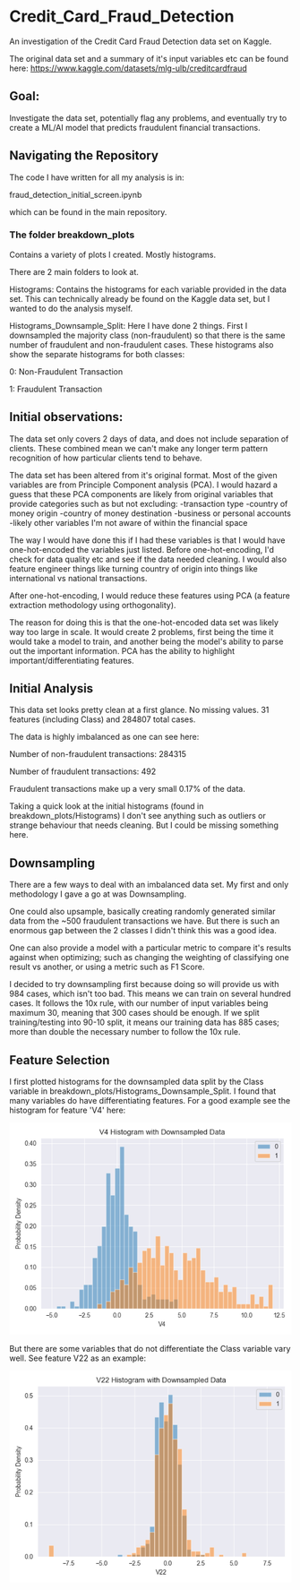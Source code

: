 # Credit_Card_Fraud_Detection
An investigation of the Credit Card Fraud Detection data set on Kaggle.

The original data set and a summary of it's input variables etc can be found here:
https://www.kaggle.com/datasets/mlg-ulb/creditcardfraud

## Goal:

Investigate the data set, potentially flag any problems, and eventually try to create a ML/AI model that predicts fraudulent financial transactions.

## Navigating the Repository

The code I have written for all my analysis is in:

fraud_detection_initial_screen.ipynb

which can be found in the main repository.

### The folder breakdown_plots

Contains a variety of plots I created.  Mostly histograms.

There are 2 main folders to look at.

Histograms: Contains the histograms for each variable provided in the data set.  This can technically already be found on the Kaggle data set, but I wanted to do the analysis myself.

Histograms_Downsample_Split: Here I have done 2 things. First I downsampled the majority class (non-fraudulent) so that there is the same number of fraudulent and non-fraudulent cases. These histograms also show the separate histograms for both classes:

0: Non-Fraudulent Transaction

1: Fraudulent Transaction

## Initial observations:

The data set only covers 2 days of data, and does not include separation of clients.  These combined mean we can't make any longer term pattern recognition of how particular clients tend to behave.

The data set has been altered from it's original format.  Most of the given variables are from Principle Component analysis (PCA).  I would hazard a guess that these PCA components are likely from original variables that provide categories such as but not excluding:
-transaction type
-country of money origin
-country of money destination
-business or personal accounts
-likely other variables I'm not aware of within the financial space

The way I would have done this if I had these variables is that I would have one-hot-encoded the variables just listed.  Before one-hot-encoding, I'd check for data quality etc and see if the data needed cleaning.  I would also feature engineer things like turning country of origin into things like international vs national transactions.

After one-hot-encoding, I would reduce these features using PCA (a feature extraction methodology using orthogonality).

The reason for doing this is that the one-hot-encoded data set was likely way too large in scale.  It would create 2 problems, first being the time it would take a model to train, and another being the model's ability to parse out the important information.  PCA has the ability to highlight important/differentiating features.

## Initial Analysis

This data set looks pretty clean at a first glance.  No missing values. 31 features (including Class) and 284807 total cases.

The data is highly imbalanced as one can see here:

Number of non-fraudulent transactions: 284315

Number of fraudulent transactions: 492

Fraudulent transactions make up a very small 0.17% of the data.

Taking a quick look at the initial histograms (found in breakdown_plots/Histograms) I don't see anything such as outliers or strange behaviour that needs cleaning.  But I could be missing something here.

## Downsampling

There are a few ways to deal with an imbalanced data set.  My first and only methodology I gave a go at was Downsampling.

One could also upsample, basically creating randomly generated similar data from the ~500 fraudulent transactions we have.  But there is such an enormous gap between the 2 classes I didn't think this was a good idea.

One can also provide a model with a particular metric to compare it's results against when optimizing; such as changing the weighting of classifying one result vs another, or using a metric such as F1 Score.

I decided to try downsampling first because doing so will provide us with 984 cases, which isn't too bad.  This means we can train on several hundred cases.  It follows the 10x rule, with our number of input variables being maximum 30, meaning that 300 cases should be enough.  If we split training/testing into 90-10 split, it means our training data has 885 cases; more than double the necessary number to follow the 10x rule.

## Feature Selection

I first plotted histograms for the downsampled data split by the Class variable in breakdown_plots/Histograms_Downsample_Split.  I found that many variables do have differentiating features.  For a good example see the histogram for feature 'V4' here:

![V4 Histogram Split](https://github.com/bgoodman90/Credit_Card_Fraud_Detection/blob/main/breakdown_plots/Histograms_Downsample_Split/V4_hist.png)

But there are some variables that do not differentiate the Class variable vary well.  See feature V22 as an example:

![V4 Histogram Split](https://github.com/bgoodman90/Credit_Card_Fraud_Detection/blob/main/breakdown_plots/Histograms_Downsample_Split/V22_hist.png)




